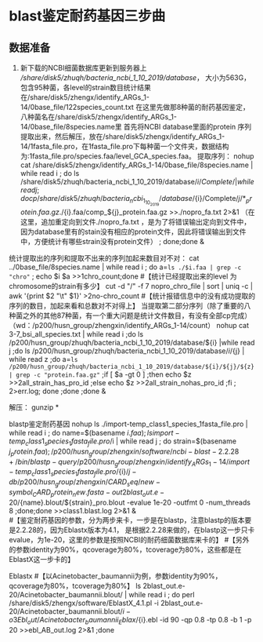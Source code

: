 # blast鉴定耐药基因三步曲
## 数据准备

1. 新下载的NCBI细菌数据库更新到服务器上
*/share/disk5/zhuqh/bacteria_ncbi_1_10_2019/database*，
大小为563G，包含95种菌，各level的strain数目统计结果在/share/disk5/zhengx/identify_ARGs_1-14/0base_file/122species_count.txt
在这里先做那8种菌的耐药基因鉴定，八种菌名在/share/disk5/zhengx/identify_ARGs_1-14/0base_file/8species.name里
首先将NCBI database里面的protein 序列提取出来，然后解压，放在/share/disk5/zhengx/identify_ARGs_1-14/1fasta_file.pro，在1fasta_file.pro下每种菌一个文件夹，数据结构为:1fasta_file.pro/species.faa/level_GCA_species.faa。
提取序列：                nohup cat /share/disk5/zhengx/identify_ARGs_1-14/0base_file/8species.name  | while read i ; do ls /share/disk5/zhuqh/bacteria_ncbi_1_10_2019/database/${i}/Complete/| while read j ; do cp /share/disk5/zhuqh/bacteria_ncbi_1_10_2019/database/${i}/Complete/${j}/*_protein.faa.gz ./${i}.faa/comp_${j}_protein.faa.gz  >>./nopro_fa.txt  2>&1 （在这里，追加重定向到文件./nopro_fa.txt ，是为了将错误输出定向到文件中，因为database里有的stain没有相应的protein文件，因此将错误输出到文件中，方便统计有哪些strain没有protein文件） ; done;done &

统计提取出的序列和提取不出来的序列加起来数目对不对：     cat ../0base_file/8species.name | while read i ; do a=`ls ./$i.faa | grep -c  "chro"` ; echo $i   $a >>1chro_count;done  #【统计已经提取出来的level 为chromosome的strain有多少】
                                                     cut -d "/" -f 7 nopro_chro_file | sort | uniq -c | awk '{print $2 "\t" $1}' >2no-chro_count  #【统计报错信息中的没有成功提取的序列的数目，加起来看和总数对不对得上】
当提取第二部分序列（除了重要的八种菌之外的其他87种菌，有一个重大问题是统计文件数目，有没有全部cp完成）（wd：/p200/husn_group/zhengxin/identify_ARGs_1-14/count）
nohup cat 3-7_bsi_all_species.txt | while read i ;do ls /p200/husn_group/zhuqh/bacteria_ncbi_1_10_2019/database/${i} |while read j ;do ls /p200/husn_group/zhuqh/bacteria_ncbi_1_10_2019/database/${i}/${j} | while read z ;do a=`ls /p200/husn_group/zhuqh/bacteria_ncbi_1_10_2019/database/${i}/${j}/${z} | grep -c "protein.faa.gz"` ;if [ $a -gt 0 ] ;then echo $z >>2all_strain_has_pro_id ;else echo $z >>2all_strain_nohas_pro_id ;fi ; 2>err.log; done ;done  ;done &

解压：             gunzip *

blastp鉴定耐药基因
nohup ls ./import-temp_class1_species_1fasta_file.pro | while read i ; do name=$(basename $i .faa) ; ls import-temp_class1_species_1fasta_file.pro/$i | while read j ; do strain=$(basename $j _protein.faa) ; /p200/husn_group/zhengxin/software/ncbi-blast-2.2.28+/bin/blastp -query /p200/husn_group/zhengxin/identify_ARGs_1-14/import-temp_class1_species_1fasta_file.pro/${i}/${j} -db /p200/husn_group/zhengxin/CARD_seq/new-symbol_CARD_protein_new.fasta -out 2blast_out.e-20/${name}.blout/${strain}_pro.blout  -evalue 1e-20 -outfmt 0  -num_threads 8  ;done;done >>class1.blast.log 2>&1  &  
#【鉴定耐药基因的参数，分为两步来卡，一步是在blastp，注意blastp的版本要是2.2.28的，因为Eblastx版本为4.1， 是根据2.2.28来做的，在blastp这一步只卡evalue，为1e-20，这里的参数是按照NCBI的耐药细菌数据库来卡的】
#【另外的参数identity为90%，qcoverage为80%，tcoverage为80%，这些都是在EblastX这一步卡的】

Eblastx   #【以Acinetobacter_baumannii为例，参数identity为90%，qcoverage为80%，tcoverage为80%】
ls 2blast_out.e-20/Acinetobacter_baumannii.blout/ | while read i ; do perl /share/disk5/zhengx/software/EblastX_4.1.pl -i 2blast_out.e-20/Acinetobacter_baumannii.blout/$i -o 3Ebl_out/Acinetobacter_baumannii_Eblax/${i}.ebl -id 90 -qp 0.8 -tp 0.8 -b 1 -p 20  >>ebl_AB_out.log 2>&1 ;done

